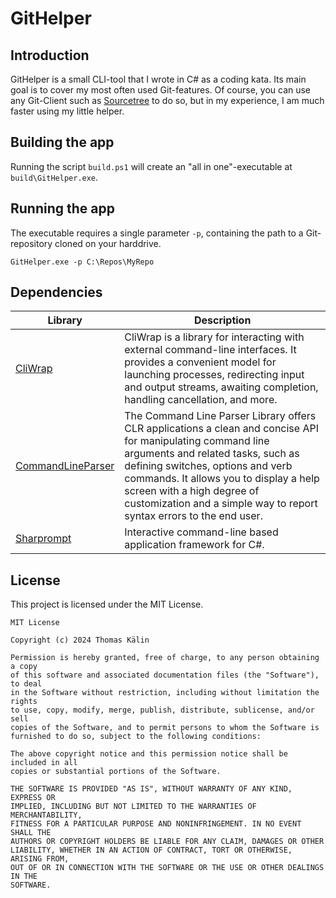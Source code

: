 # GitHelper

## Introduction

GitHelper is a small CLI-tool that I wrote in C# as a coding kata. Its main goal is to cover my most often used Git-features. Of course, you can use any Git-Client such as [Sourcetree](https://www.sourcetreeapp.com/) to do so, but in my experience, I am much faster using my little helper.

## Building the app

Running the script `build.ps1` will create an "all in one"-executable at `build\GitHelper.exe`. 

## Running the app

The executable requires a single parameter `-p`, containing the path to a Git-repository cloned on your harddrive.
```
GitHelper.exe -p C:\Repos\MyRepo
```

## Dependencies

| Library | Description |
| ------- | -------- |
| [CliWrap](https://github.com/Tyrrrz/CliWrap) | CliWrap is a library for interacting with external command-line interfaces. It provides a convenient model for launching processes, redirecting input and output streams, awaiting completion, handling cancellation, and more. |
| [CommandLineParser](https://github.com/commandlineparser/commandline) | The Command Line Parser Library offers CLR applications a clean and concise API for manipulating command line arguments and related tasks, such as defining switches, options and verb commands. It allows you to display a help screen with a high degree of customization and a simple way to report syntax errors to the end user. |
| [Sharprompt](https://github.com/shibayan/Sharprompt) | Interactive command-line based application framework for C#. |

## License

This project is licensed under the MIT License.

```
MIT License

Copyright (c) 2024 Thomas Kälin

Permission is hereby granted, free of charge, to any person obtaining a copy
of this software and associated documentation files (the "Software"), to deal
in the Software without restriction, including without limitation the rights
to use, copy, modify, merge, publish, distribute, sublicense, and/or sell
copies of the Software, and to permit persons to whom the Software is
furnished to do so, subject to the following conditions:

The above copyright notice and this permission notice shall be included in all
copies or substantial portions of the Software.

THE SOFTWARE IS PROVIDED "AS IS", WITHOUT WARRANTY OF ANY KIND, EXPRESS OR
IMPLIED, INCLUDING BUT NOT LIMITED TO THE WARRANTIES OF MERCHANTABILITY,
FITNESS FOR A PARTICULAR PURPOSE AND NONINFRINGEMENT. IN NO EVENT SHALL THE
AUTHORS OR COPYRIGHT HOLDERS BE LIABLE FOR ANY CLAIM, DAMAGES OR OTHER
LIABILITY, WHETHER IN AN ACTION OF CONTRACT, TORT OR OTHERWISE, ARISING FROM,
OUT OF OR IN CONNECTION WITH THE SOFTWARE OR THE USE OR OTHER DEALINGS IN THE
SOFTWARE.

```